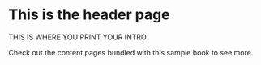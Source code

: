 # This is the header page

THIS IS WHERE YOU PRINT YOUR INTRO

Check out the content pages bundled with this sample book to see more.

```{tableofcontents}
```
